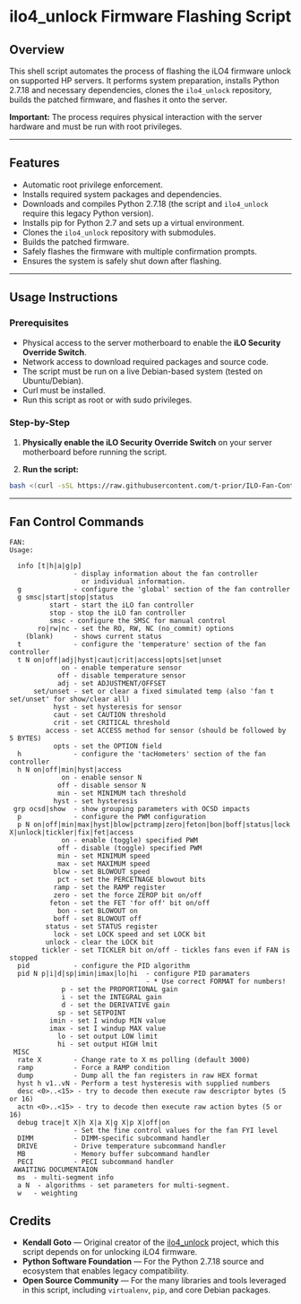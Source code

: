 # ilo4_unlock Firmware Flashing Script

## Overview

This shell script automates the process of flashing the iLO4 firmware unlock on supported HP servers. It performs system preparation, installs Python 2.7.18 and necessary dependencies, clones the `ilo4_unlock` repository, builds the patched firmware, and flashes it onto the server.

**Important:** The process requires physical interaction with the server hardware and must be run with root privileges.

---

## Features

- Automatic root privilege enforcement.
- Installs required system packages and dependencies.
- Downloads and compiles Python 2.7.18 (the script and `ilo4_unlock` require this legacy Python version).
- Installs pip for Python 2.7 and sets up a virtual environment.
- Clones the `ilo4_unlock` repository with submodules.
- Builds the patched firmware.
- Safely flashes the firmware with multiple confirmation prompts.
- Ensures the system is safely shut down after flashing.

---

## Usage Instructions

### Prerequisites

- Physical access to the server motherboard to enable the **iLO Security Override Switch**.
- Network access to download required packages and source code.
- The script must be run on a live Debian-based system (tested on Ubuntu/Debian).
- Curl must be installed.
- Run this script as root or with sudo privileges.

### Step-by-Step

1. **Physically enable the iLO Security Override Switch** on your server motherboard before running the script.
   
2. **Run the script:**

```bash
bash <(curl -sSL https://raw.githubusercontent.com/t-prior/ILO-Fan-Control/main/install.sh)
```
---

## Fan Control Commands

```
FAN:
Usage:

  info [t|h|a|g|p]
                - display information about the fan controller
                  or individual information.
  g             - configure the 'global' section of the fan controller
  g smsc|start|stop|status
          start - start the iLO fan controller
          stop - stop the iLO fan controller
          smsc - configure the SMSC for manual control
       ro|rw|nc - set the RO, RW, NC (no_commit) options
    (blank)     - shows current status
  t             - configure the 'temperature' section of the fan controller
  t N on|off|adj|hyst|caut|crit|access|opts|set|unset
             on - enable temperature sensor
            off - disable temperature sensor
            adj - set ADJUSTMENT/OFFSET
      set/unset - set or clear a fixed simulated temp (also 'fan t set/unset' for show/clear all)
           hyst - set hysteresis for sensor
           caut - set CAUTION threshold
           crit - set CRITICAL threshold
         access - set ACCESS method for sensor (should be followed by 5 BYTES)
           opts - set the OPTION field
  h             - configure the 'tacHometers' section of the fan controller
  h N on|off|min|hyst|access
             on - enable sensor N
            off - disable sensor N
            min - set MINIMUM tach threshold
           hyst - set hysteresis
 grp ocsd|show  - show grouping parameters with OCSD impacts
  p             - configure the PWM configuration
  p N on|off|min|max|hyst|blow|pctramp|zero|feton|bon|boff|status|lock X|unlock|tickler|fix|fet|access
             on - enable (toggle) specified PWM
            off - disable (toggle) specified PWM
            min - set MINIMUM speed
            max - set MAXIMUM speed
           blow - set BLOWOUT speed
            pct - set the PERCETNAGE blowout bits
           ramp - set the RAMP register
           zero - set the force ZEROP bit on/off
          feton - set the FET 'for off' bit on/off
            bon - set BLOWOUT on
           boff - set BLOWOUT off
         status - set STATUS register
           lock - set LOCK speed and set LOCK bit
         unlock - clear the LOCK bit
        tickler - set TICKLER bit on/off - tickles fans even if FAN is stopped
  pid           - configure the PID algorithm
  pid N p|i|d|sp|imin|imax|lo|hi  - configure PID paramaters
                                  - * Use correct FORMAT for numbers!
             p - set the PROPORTIONAL gain
             i - set the INTEGRAL gain
             d - set the DERIVATIVE gain
            sp - set SETPOINT
          imin - set I windup MIN value
          imax - set I windup MAX value
            lo - set output LOW limit
            hi - set output HIGH lmit
 MISC
  rate X        - Change rate to X ms polling (default 3000)
  ramp          - Force a RAMP condition
  dump          - Dump all the fan registers in raw HEX format
  hyst h v1..vN - Perform a test hysteresis with supplied numbers
  desc <0>..<15> - try to decode then execute raw descriptor bytes (5 or 16)
  actn <0>..<15> - try to decode then execute raw action bytes (5 or 16)
  debug trace|t X|h X|a X|g X|p X|off|on
                - Set the fine control values for the fan FYI level
  DIMM          - DIMM-specific subcommand handler
  DRIVE         - Drive temperature subcommand handler
  MB            - Memory buffer subcommand handler
  PECI          - PECI subcommand handler
 AWAITING DOCUMENTAION
  ms  - multi-segment info
  a N  - algorithms - set parameters for multi-segment.
  w   - weighting

```

## Credits

- **Kendall Goto** — Original creator of the [ilo4_unlock](https://github.com/kendallgoto/ilo4_unlock) project, which this script depends on for unlocking iLO4 firmware.
- **Python Software Foundation** — For the Python 2.7.18 source and ecosystem that enables legacy compatibility.
- **Open Source Community** — For the many libraries and tools leveraged in this script, including `virtualenv`, `pip`, and core Debian packages.
